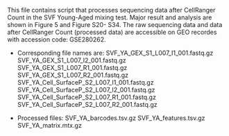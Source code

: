 This file contains script that processes sequencing data after CellRanger Count in the SVF Young-Aged mixing test.
Major result and analysis are shown in Figure 5 and Figure S20- S34. 
The raw sequencing data and data after CellRanger Count (processed data) are accessible on GEO recordes with accession code: GSE280262.

- Corresponding file names are:
  SVF_YA_GEX_S1_L007_I1_001.fastq.gz
  SVF_YA_GEX_S1_L007_I2_001.fastq.gz
  SVF_YA_GEX_S1_L007_R1_001.fastq.gz
  SVF_YA_GEX_S1_L007_R2_001.fastq.gz
  SVF_YA_Cell_SurfaceP_S2_L007_I1_001.fastq.gz
  SVF_YA_Cell_SurfaceP_S2_L007_I2_001.fastq.gz
  SVF_YA_Cell_SurfaceP_S2_L007_R1_001.fastq.gz	 
  SVF_YA_Cell_SurfaceP_S2_L007_R2_001.fastq.gz

- Processed files:
  SVF_YA_barcodes.tsv.gz
  SVF_YA_features.tsv.gz
  SVF_YA_matrix.mtx.gz
